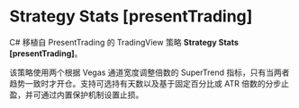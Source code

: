 # Strategy Stats [presentTrading]

C# 移植自 PresentTrading 的 TradingView 策略 **Strategy Stats [presentTrading]**。

该策略使用两个根据 Vegas 通道宽度调整倍数的 SuperTrend 指标，只有当两者趋势一致时才开仓。支持可选持有天数以及基于固定百分比或 ATR 倍数的分步止盈，并可通过内置保护机制设置止损。
